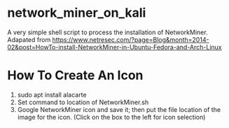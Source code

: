 # network_miner_on_kali
A very simple shell script to process the installation of NetworkMiner. Adapated from https://www.netresec.com/?page=Blog&month=2014-02&post=HowTo-install-NetworkMiner-in-Ubuntu-Fedora-and-Arch-Linux

# How To Create An Icon
1. sudo apt install alacarte
2. Set command to location of NetworkMiner.sh
3. Google NetworkMiner icon and save it; then put the file location of the image for the icon. (Click on the box to the left for icon selection)
